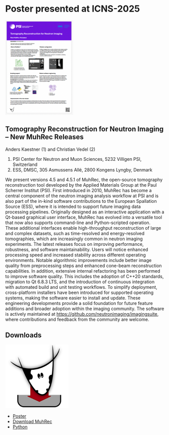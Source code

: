 # Poster presented at ICNS-2025

<img src="https://github.com/neutronimaging/neutronimaging.github.io/blob/master/figures/ICNS2025-poster.png" style="height:300px" />

## Tomography Reconstruction for Neutron Imaging – New MuhRec Releases
Anders Kaestner (1) and Christian Vedel (2)
1. PSI Center for Neutron and Muon Sciences, 5232 Villigen PSI, Switzerland
2. ESS, DMSC, 305 Asmussens Allé, 2800 Kongens Lyngby, Denmark

We present versions 4.5 and 4.5.1 of MuhRec, the open-source tomography reconstruction tool developed by the Applied Materials Group at the Paul Scherrer Institut (PSI). First introduced in 2010, MuhRec has become a central component of the neutron imaging analysis workflow at PSI and is also part of the in-kind software contributions to the European Spallation Source (ESS), where it is intended to support future imaging data processing pipelines.
Originally designed as an interactive application with a Qt-based graphical user interface, MuhRec has evolved into a versatile tool that now also supports command-line and Python-scripted operation. These additional interfaces enable high-throughput reconstruction of large and complex datasets, such as time-resolved and energy-resolved tomographies, which are increasingly common in neutron imaging experiments.
The latest releases focus on improving performance, robustness, and software maintainability. Users will notice enhanced processing speed and increased stability across different operating environments. Notable algorithmic improvements include better image quality from preprocessing steps and enhanced cone-beam reconstruction capabilities. In addition, extensive internal refactoring has been performed to improve software quality. This includes the adoption of C++20 standards, migration to Qt 6.8.3 LTS, and the introduction of continuous integration with automated build and unit testing workflows.
To simplify deployment, cross-platform installers have been introduced for supported operating systems, making the software easier to install and update. These engineering developments provide a solid foundation for future feature additions and broader adoption within the imaging community.
The software is actively maintained at https://github.com/neutronimaging/imagingsuite, where contributions and feedback from the community are welcome.

## Downloads

<img src="https://github.com/neutronimaging/neutronimaging.github.io/blob/master/figures/muh4_download.png" style="height:200px"/>

- [Poster](https://github.com/neutronimaging/neutronimaging.github.io/blob/master/figures/ICNS2025-MuhRecPoster.pdf)
- [Download MuhRec](https://github.com/neutronimaging/imagingsuite/releases)
- [Python]()
